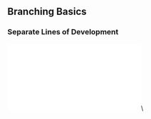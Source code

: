 Branching Basics
----------------

### Separate Lines of Development ###

![](../../diagrams/branches/basic.tex)\
<!-- Placeholder -->
